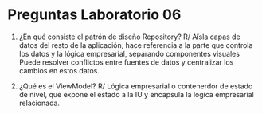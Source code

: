# Preguntas Laboratorio 06

1. ¿En qué consiste el patrón de diseño  Repository?
R/ Aísla capas de datos del resto de la aplicación; hace referencia a la parte que controla los datos y la lógica empresarial, separando componentes visuales
Puede resolver conflictos entre fuentes de datos y centralizar los cambios en estos datos.

2. ¿Qué es el  ViewModel?
R/ Lógica empresarial o contenerdor de estado de nivel, que expone el estado a la IU y encapsula la lógica empresarial relacionada.
